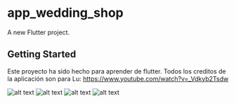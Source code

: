 # app_wedding_shop

A new Flutter project.

## Getting Started

Este proyecto ha sido hecho para aprender de flutter.
Todos los creditos de la aplicación son para Lu:
https://www.youtube.com/watch?v=_Vdkyb2Tsdw


![alt text](https://github.com/Ridley7/app_wedding_shop/blob/master/app_wedding_01.jpeg?raw=true)
![alt text](https://github.com/Ridley7/app_wedding_shop/blob/master/app_wedding_02.jpeg?raw=true)
![alt text](https://github.com/Ridley7/app_wedding_shop/blob/master/app_wedding_03.jpeg?raw=true)
![alt text](https://github.com/Ridley7/app_wedding_shop/blob/master/app_wedding_04.jpeg?raw=true)

